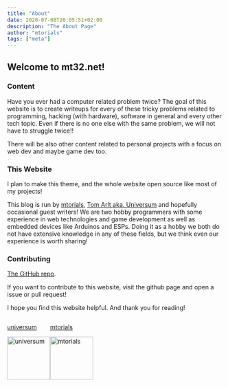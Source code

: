 ```yaml
---
title: "About"
date: 2020-07-08T20:05:51+02:00
description: "The About Page"
author: "mtorials"
tags: ["meta"]
---
```


## Welcome to mt32.net!

### Content

Have you ever had a computer related problem twice? The goal of this website is to
create writeups for every of these tricky problems related to programming, hacking (with hardware),
software in general and every other tech topic. Even if there is no one else with the same problem,
we will not have to struggle twice!!

There will be also other content related to personal projects with a focus on web dev and maybe game dev too.

### This Website

I plan to make this theme, and the whole website open source like most of my projects!

This blog is run by [mtorials](https://mtorials.de/), [Tom Arlt aka. Universum](http://universegame.de/)
and hopefully occasional guest writers! We are two hobby programmers with some experience in web technologies and game development as well as embedded devices like Arduinos and ESPs. Doing it as a hobby we both do not have extensive knowledge in any of these fields, but we think even our experience is worth sharing!

### Contributing

[The GitHub repo](https://github.com/mtorials/hugo-mt32).

If you want to contribute to this website, visit the github page and open a issue or pull request!

I hope you find this website helpful.
And thank you for reading!


<div style="display: flex">
    <a href="(http://universegame.de/">
        <p>universum</p>
        <img src="/images/universum.png" alt="universum" style="width: 100px">
    </a>
    <a href="https://mtorials.de/">
        <p>mtorials</p>
        <img src="https://mtorials.de/logo.png" alt="mtorials" style="width: 100px">
    </a>
</div>